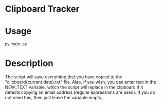 # Clipboard Tracker

# Usage

`py main.py`

# Description

The script will save everything that you have copied to the "clipboard{current date}.txt" file. Also, if you wish, you can enter text in the NEW_TEXT variable, which the script will replace in the clipboard if it detects copying an email address (regular expressions are used). If you do not need this, then just leave the variable empty.